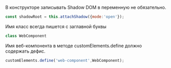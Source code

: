 В конструкторе записывать Shadow DOM в переменную не обязательно.
```javascript
const shadowRoot = this.attachShadow({mode:'open'});
```

Имя класс всегда пишется с заглавной буквы
```javascript
class WebComponent
```
Имя веб-компонента в методе customElements.define должно содержать дефис.
```javascript
customElements.define('web-component',WebComponent);
```



